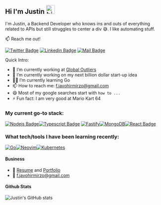 ## Hi I'm Justin <img src="https://user-images.githubusercontent.com/1303154/88677602-1635ba80-d120-11ea-84d8-d263ba5fc3c0.gif" width="28px" alt="hi">


I'm Justin, a Backend Developer who knows ins and outs of everything related to APIs but still struggles to center a div 😅. I like automating stuff.

:mailbox: Reach me out!

[![Twitter Badge](https://img.shields.io/badge/-@outranker222-1ca0f1?style=flat&labelColor=1ca0f1&logo=twitter&logoColor=white&link=https://twitter.com/Ipenywis)](https://twitter.com/outranker222) [![Linkedin Badge](https://img.shields.io/badge/-Javohir-0e76a8?style=flat&labelColor=0e76a8&logo=linkedin&logoColor=white)](https://www.linkedin.com/in/javohir-mirzo-fazliddinov-b8b302b5/) [![Mail Badge](https://img.shields.io/badge/-f.javohirmirzo-c0392b?style=flat&labelColor=c0392b&logo=gmail&logoColor=white)](mailto:f.javohirmirzo@gmail.com)


Quick Intro:

- 💼 I’m currently working at [Global Outliers](https://globaloutliers.com)
- 🤔 I’m currently working on my next billion dollar start-up idea
- 🧑‍🎓 I’m currently learning Go
- 📫 How to reach me: f.javohirmirzo@gmail.com
- 😄 Most of my google searches start with `how to ...`
- ⚡ Fun fact: I am very good at Mario Kart 64

### My current go-to stack:

<!-- TODO: Make technologies links takes you to repositories -->
[![Nodejs Badge](https://img.shields.io/badge/-Nodejs-3C873A?style=for-the-badge&labelColor=black&logo=node.js&logoColor=3C873A)](#)[![Typescript Badge](https://img.shields.io/badge/-Typescript-007acc?style=for-the-badge&labelColor=black&logo=typescript&logoColor=007acc)](#) [![Fastify](https://img.shields.io/badge/fastify-%23000000.svg?style=for-the-badge&logo=fastify&logoColor=white)](#)[![MongoDB](https://img.shields.io/badge/MongoDB-%234ea94b.svg?style=for-the-badge&logo=mongodb&logoColor=white)](#)[![React Badge](https://img.shields.io/badge/-React-61DBFB?style=for-the-badge&labelColor=black&logo=react&logoColor=61DBFB)](#)

### What tech/tools I have been learning recently:
[![Go](https://img.shields.io/badge/go-%2300ADD8.svg?style=for-the-badge&logo=go&logoColor=white)](#)[![Neovim](https://img.shields.io/badge/NeoVim-%2357A143.svg?&style=for-the-badge&logo=neovim&logoColor=white)](#)[![Kubernetes](https://img.shields.io/badge/kubernetes-%23326ce5.svg?style=for-the-badge&logo=kubernetes&logoColor=white)](#)


#### Business
- :paperclip: [Resume](https://drive.google.com/uc?export=download&id=1mVWaO5KgkE966o_1L_e7zqg6J6YM1Gb8) and [Portfolio](https://drive.google.com/uc?export=download&id=16v1YP-Ihen48LjPU1UWmJmiMPcRKuSoV)
- :email: f.javohirmirzo@gmail.com



#### Github Stats
![Justin's GitHub stats](https://github-readme-stats.vercel.app/api?username=outranker&show_icons=true&theme=radical)